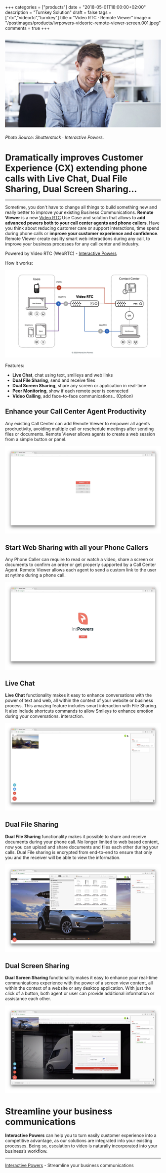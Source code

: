 +++
categories = ["products"]
date = "2018-05-01T18:00:00+02:00"
description = "Turnkey Solution"
draft = false
tags = ["rtc","videortc","turnkey"]
title = "Video RTC · Remote Viewer"
image = "/postimages/products/ivrpowers-videortc-remote-viewer-screen.001.jpeg"
comments = true
+++

![Video RTC Remote Viewer](/postimages/products/ivrpowers-videortc-remote-viewer-screen.001.jpeg)
------------
###### Photo Source: Shutterstock · Interactive Powers.

#	Dramatically improves Customer Experience (CX) extending phone calls with Live Chat,  Dual File Sharing, Dual Screen Sharing…
---

Sometime, you don't have to change all things to build something new and really better to improve your existing Business Communications. **Remote Viewer** is a new [Video RTC](http://blog.ivrpowers.com/post/products/video-rtc/) Use Case and solution that allows to **add advanced powers both to your call center agents and phone callers**. Have you think about reducing customer care or support interactions, time spend during phone calls or **improve your customer experience and confidence**. Remote Viewer create easilty smart web interactions during any call, to improve your business processes for any call center and industry.

Powered by Video RTC (WebRTC) - [Interactive Powers](http://www.ivrpowers.com/)

How it works:

![Remote Viewer](/postimages/products/ivrpowers-turnkey-screen.001.jpeg)

Features:

* **Live Chat**, chat using text, smilleys and web links
* **Dual File Sharing**, send and receive files
* **Dual Screen Sharing**, share any screen or application in real-time
* **Peer Monitoring**, show if each remote peer is connected
* **Video Calling**, add face-to-face communications.. (Option)

##	Enhance your Call Center Agent Productivity

Any existing Call Center can add Remote Viewer to empower all agents prodructivity, avoiding multiple call or reschedule meetings after sending files or documents. Remote Viewer allows agents to create a web session from a simple button or panel.

![Remote Viewer](/postimages/products/ivrpowers-videortc-remote-viewer-screen.002.jpeg)

##	Start Web Sharing with all your Phone Callers

Any Phone Caller can require to read or watch a video, share a screen or documents to confirm an order or get properly supported by a Call Center Agent. Remote Viewer allows each agent to send a custom link to the user at nytime during a phone call.

![Remote Viewer](/postimages/products/ivrpowers-videortc-remote-viewer-screen.003.jpeg)

##	Live Chat

**Live Chat** functionality makes it easy to enhance conversations with the power of text and web, all within the context of your website or business process. This amazing feature includes smart interaction with File Sharing. It also include shortcuts commands to allow Smileys to enhance emotion during your conversations. interaction.

![Remote Viewer](/postimages/products/ivrpowers-videortc-remote-viewer-screen.004.jpeg)

##	Dual File Sharing

**Dual File Sharing** functionality makes it possible to share and receive documents during your phone call. No longer limited to web based content, now you can upload and share documents and files each other during your calls. Dual File sharing is encrypted from end-to-end to ensure that only you and the receiver will be able to view the information.

![Remote Viewer](/postimages/products/ivrpowers-videortc-remote-viewer-screen.005.jpeg)

##	Dual Screen Sharing

**Dual Screen Sharing** functionality makes it easy to enhance your real-time communications experience with the power of a screen view content, all within the context of a website or any desktop application. With just the click of a button, both agent or user can provide additional information or assistance each other.

![Remote Viewer](/postimages/products/ivrpowers-videortc-remote-viewer-screen.006.jpeg)

#	Streamline your business communications

**Interactive Powers** can help you to turn easily customer experience into a competitive advantage, as our solutions are integrated into your existing processes. Being so, escalation to video is naturally incorporated into your business’s workflow.

---
[Interactive Powers](http://www.ivrpowers.com/ ) - Streamline your business communications
